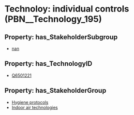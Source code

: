 # Technoloy: __individual controls__ (PBN__Technology_195)

## Property: has_StakeholderSubgroup

* [nan](PBN__TechSubgroup_7)

## Property: has_TechnologyID

* [Q6501221](Q6501221)

## Property: has_StakeholderGroup

* [Hygiene protocols](PBN__TechGroup_9)
* [Indoor air technologies](PBN__TechGroup_13)

